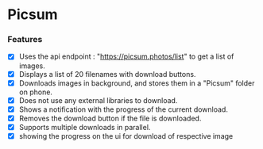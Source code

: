 # Picsum
### Features
- [x] Uses the api endpoint : "https://picsum.photos/list" to get a list of images.<br>
- [x] Displays a list of 20 filenames with download buttons.<br>
- [x] Downloads images in background, and stores them in a "Picsum" folder on phone.<br>
- [x] Does not use any external libraries to download.<br>
- [x] Shows a notification with the progress of the current download.<br>
- [x] Removes the download button if the file is downloaded.<br>
- [x] Supports multiple downloads in parallel.<br>
- [x] showing the progress on the ui for download of respective image<br>
